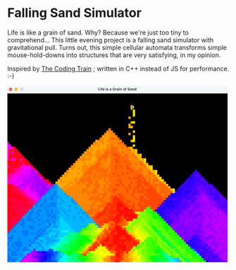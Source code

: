 # Falling Sand Simulator
Life is like a grain of sand. Why? Because we're just too tiny to comprehend... 
This little evening project is a falling sand simulator with gravitational pull. 
Turns out, this simple cellular automata transforms simple mouse-hold-downs into structures that are very satisfying, in my opinion.

Inspired by [The Coding Train](https://www.youtube.com/watch?v=L4u7Zy_b868) ; written in C++ instead of JS for performance. :-)

<img src="demo.png" width="500" height="400">


